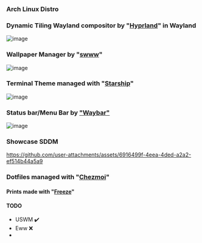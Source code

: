 ### Arch Linux Distro
###  Dynamic Tiling Wayland compositor by "[Hyprland](https://github.com/hyprwm/Hyprland)" in Wayland
![image](https://github.com/user-attachments/assets/c076979f-fb2b-4540-9022-87fde63c6f64)

### Wallpaper Manager by "[swww](https://github.com/LGFae/swww)"
![image](https://github.com/user-attachments/assets/513d4f7c-983e-4d67-a5d7-539808babf3c)

### Terminal Theme managed with "[Starship](https://github.com/starship/starship)"
![image](https://github.com/user-attachments/assets/8b412616-6615-4b7a-b546-743b1388fe9a)

### Status bar/Menu Bar by ["Waybar"](https://github.com/Alexays/Waybar)
![image](https://github.com/user-attachments/assets/47a77d8d-1f97-4947-8fa3-726bd63118ab)

### Showcase SDDM 
https://github.com/user-attachments/assets/6916499f-4eea-4ded-a2a2-ef514b44a5a9



### Dotfiles managed with "[Chezmoi](https://github.com/twpayne/chezmoi)"

#### Prints made with "[Freeze](https://github.com/charmbracelet/freeze)"


#### TODO 
- USWM ✔️
- Eww ❌
- 
